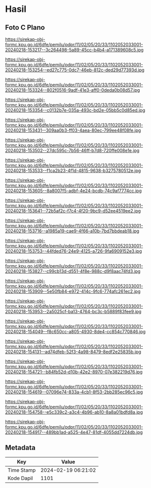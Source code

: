 # Hasil

## Foto C Plano

https://sirekap-obj-formc.kpu.go.id/6dfe/pemilu/pdpr/11/02/05/20/33/1102052033001-20240218-153217--3c264498-5a89-45cc-b4b4-a171389608c5.jpg

https://sirekap-obj-formc.kpu.go.id/6dfe/pemilu/pdpr/11/02/05/20/33/1102052033001-20240218-153254--ed27c775-0dc7-46eb-812c-ded29d77393d.jpg

https://sirekap-obj-formc.kpu.go.id/6dfe/pemilu/pdpr/11/02/05/20/33/1102052033001-20240218-153324--802f0516-9adf-41e3-aff0-0deda0b08d57.jpg

https://sirekap-obj-formc.kpu.go.id/6dfe/pemilu/pdpr/11/02/05/20/33/1102052033001-20240218-153354--c0132b7e-035a-493c-bd2e-05bb5c0d85ed.jpg

https://sirekap-obj-formc.kpu.go.id/6dfe/pemilu/pdpr/11/02/05/20/33/1102052033001-20240218-153431--309aa0b3-ff03-4aea-80ec-799ee48f08fe.jpg

https://sirekap-obj-formc.kpu.go.id/6dfe/pemilu/pdpr/11/02/05/20/33/1102052033001-20240218-153502--27dc595c-7b56-46ff-b7d8-720ffe008e1e.jpg

https://sirekap-obj-formc.kpu.go.id/6dfe/pemilu/pdpr/11/02/05/20/33/1102052033001-20240218-153533--f1ca2b23-4f1d-4815-9638-b3275780512e.jpg

https://sirekap-obj-formc.kpu.go.id/6dfe/pemilu/pdpr/11/02/05/20/33/1102052033001-20240218-153605--8a8007f5-adbf-4e24-bcdb-74c9af7774cc.jpg

https://sirekap-obj-formc.kpu.go.id/6dfe/pemilu/pdpr/11/02/05/20/33/1102052033001-20240218-153641--72b5af2c-f7c4-4f20-9bc9-d52ee4519ee2.jpg

https://sirekap-obj-formc.kpu.go.id/6dfe/pemilu/pdpr/11/02/05/20/33/1102052033001-20240218-153716--a1985a19-cae9-4f66-a10b-7bd7bbdeab18.jpg

https://sirekap-obj-formc.kpu.go.id/6dfe/pemilu/pdpr/11/02/05/20/33/1102052033001-20240218-153753--44fded76-24e9-4125-a726-9fa6909152e3.jpg

https://sirekap-obj-formc.kpu.go.id/6dfe/pemilu/pdpr/11/02/05/20/33/1102052033001-20240218-153827--c99cb13d-d551-4f8e-988c-d9f8aac74fd3.jpg

https://sirekap-obj-formc.kpu.go.id/6dfe/pemilu/pdpr/11/02/05/20/33/1102052033001-20240218-153909--5e50fb84-e972-414c-9fc6-774afc261ec2.jpg

https://sirekap-obj-formc.kpu.go.id/6dfe/pemilu/pdpr/11/02/05/20/33/1102052033001-20240218-153953--2a5025cf-ba13-4764-bc3c-b5889f83fee9.jpg

https://sirekap-obj-formc.kpu.go.id/6dfe/pemilu/pdpr/11/02/05/20/33/1102052033001-20240218-154049--f8c650cc-a805-4930-8de4-cc854c770846.jpg

https://sirekap-obj-formc.kpu.go.id/6dfe/pemilu/pdpr/11/02/05/20/33/1102052033001-20240218-154131--ad74dfeb-52f3-4a98-8479-8edf2e25835b.jpg

https://sirekap-obj-formc.kpu.go.id/6dfe/pemilu/pdpr/11/02/05/20/33/1102052033001-20240218-154721--b84fb52d-d10b-42e2-8970-07e382219d76.jpg

https://sirekap-obj-formc.kpu.go.id/6dfe/pemilu/pdpr/11/02/05/20/33/1102052033001-20240218-154619--07096e74-833a-4cb1-8f53-2bb285ec96c5.jpg

https://sirekap-obj-formc.kpu.go.id/6dfe/pemilu/pdpr/11/02/05/20/33/1102052033001-20240218-154758--e5c339c2-a3c4-4b96-ab10-8a8a01bdfd8a.jpg

https://sirekap-obj-formc.kpu.go.id/6dfe/pemilu/pdpr/11/02/05/20/33/1102052033001-20240218-154917--489bb1ad-a525-4e47-81df-4055dd7224db.jpg


## Metadata

| Key        | Value               |
| ---------- | ------------------- |
| Time Stamp | 2024-02-19 06:21:02 |
| Kode Dapil | 1101                |



